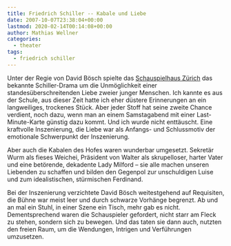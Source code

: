 ```yaml
---
title: Friedrich Schiller -- Kabale und Liebe
date: 2007-10-07T23:38:04+00:00
lastmod: 2020-02-14T00:14:08+00:00
author: Mathias Wellner
categories:
  - theater
tags:
  - friedrich schiller
---
```

Unter der Regie von David Bösch spielte das [Schauspielhaus Zürich](http://www.schauspielhaus.ch/home) das bekannte Schiller-Drama um die Unmöglichkeit einer standesüberschreitenden Liebe zweier junger Menschen. Ich kannte es aus der Schule, aus dieser Zeit hatte ich eher düstere Erinnerungen an ein langweiliges, trockenes Stück. Aber jeder Stoff hat seine zweite Chance verdient, noch dazu, wenn man an einem Samstagabend mit einer Last-Minute-Karte günstig dazu kommt. Und ich wurde nicht enttäuscht. Eine kraftvolle Inszenierung, die Liebe war als Anfangs- und Schlussmotiv der emotionale Schwerpunkt der Inszenierung.

Aber auch die Kabalen des Hofes waren wunderbar umgesetzt. Sekretär Wurm als fieses Weichei, Präsident von Walter als skrupelloser, harter Vater und eine betörende, dekadente Lady Milford &#8211; sie alle machen unseren Liebenden zu schaffen und bilden den Gegenpol zur unschuldigen Luise und zum idealistischen, stürmischen Ferdinand.

Bei der Inszenierung verzichtete David Bösch weitestgehend auf Requisiten, die Bühne war meist leer und durch schwarze Vorhänge begrenzt. Ab und an mal ein Stuhl, in einer Szene ein Tisch, mehr gab es nicht. Dementsprechend waren die Schauspieler gefordert, nicht starr am Fleck zu stehen, sondern sich zu bewegen. Und das taten sie dann auch, nutzten den freien Raum, um die Wendungen, Intrigen und Verführungen umzusetzen.